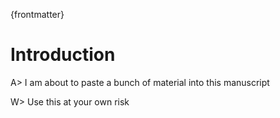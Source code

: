 {frontmatter}
# Introduction 


A> I am about to paste a bunch of material into this manuscript

W>  Use this at your own risk

